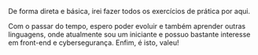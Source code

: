 De forma direta e básica, irei fazer todos os exercícios de prática por aqui. 

Com o passar do tempo, espero poder evoluir e também aprender outras linguagens, onde atualmente sou um iniciante e possuo bastante interesse em front-end e cybersegurança. Enfim, é isto, valeu! 
